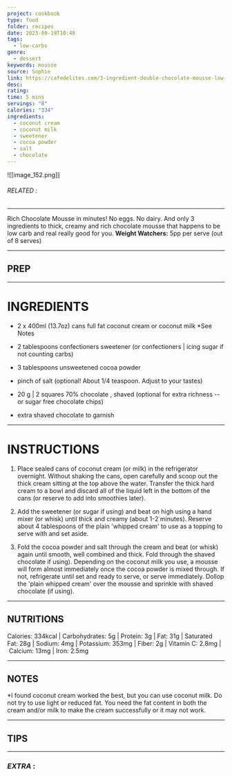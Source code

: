 ```yaml
---
project: cookbook
type: food
folder: recipes
date: 2023-09-19T10:48
tags:
  - low-carbs
genre:
  - dessert
keywords: mousse
source: Sophie
link: https://cafedelites.com/3-ingredient-double-chocolate-mousse-low-carb/
desc: 
rating: 
time: 5 mins
servings: "8"
calories: "334"
ingredients:
  - coconut cream
  - coconut milk
  - sweetener
  - cocoa powder
  - salt
  - chocolate
---
```


![[image_152.png]]
###### *RELATED* : 
---
Rich Chocolate Mousse in minutes! No eggs. No dairy. And only 3 ingredients to thick, creamy and rich chocolate mousse that happens to be low carb and real really good for you. **Weight Watchers:** 5pp per serve (out of 8 serves)

---
## PREP



---
# INGREDIENTS

- 2 x 400ml (13.7oz) cans full fat coconut cream or coconut milk *See Notes
    
- 2 tablespoons confectioners sweetener (or confectioners | icing sugar if not counting carbs)
    
- 3 tablespoons unsweetened cocoa powder
    
- pinch of salt (optional! About 1/4 teaspoon. Adjust to your tastes)
    
- 20 g | 2 squares 70% chocolate , shaved (optional for extra richness -- or sugar free chocolate chips)
    
- extra shaved chocolate to garnish

---
# INSTRUCTIONS

1. Place sealed cans of coconut cream (or milk) in the refrigerator overnight. Without shaking the cans, open carefully and scoop out the thick cream sitting at the top above the water. Transfer the thick hard cream to a bowl and discard all of the liquid left in the bottom of the cans (or reserve to add into smoothies later).
    
2. Add the sweetener (or sugar if using) and beat on high using a hand mixer (or whisk) until thick and creamy (about 1-2 minutes). Reserve about 4 tablespoons of the plain 'whipped cream' to use as a topping to serve with and set aside.
    
3. Fold the cocoa powder and salt through the cream and beat (or whisk) again until smooth, well combined and thick. Fold through the shaved chocolate if using). Depending on the coconut milk you use, a mousse will form almost immediately once the cocoa powder is mixed through. If not, refrigerate until set and ready to serve, or serve immediately. Dollop the 'plain whipped cream' over the mousse and sprinkle with shaved chocolate (if using).

---
## NUTRITIONS

Calories: 334kcal | Carbohydrates: 5g | Protein: 3g | Fat: 31g | Saturated Fat: 28g | Sodium: 4mg | Potassium: 353mg | Fiber: 2g | Vitamin C: 2.8mg | Calcium: 13mg | Iron: 2.5mg

---
## NOTES

*I found coconut cream worked the best, but you can use coconut milk. Do not try to use light or reduced fat. You need the fat content in both the cream and/or milk to make the cream successfully or it may not work.

---
## TIPS



---
### *EXTRA* :



